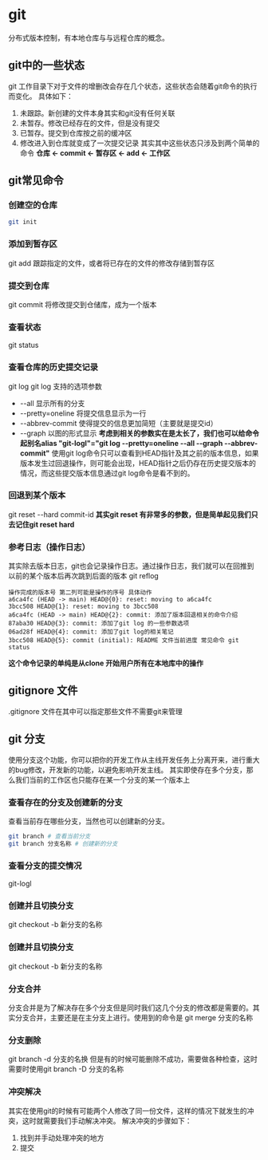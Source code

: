 # git
分布式版本控制，有本地仓库与与远程仓库的概念。
## git中的一些状态
git 工作目录下对于文件的增删改会存在几个状态，这些状态会随着git命令的执行而变化。
具体如下：
1. 未跟踪。新创建的文件本身其实和git没有任何关联
2. 未暂存。修改已经存在的文件，但是没有提交
3. 已暂存。提交到仓库按之前的缓冲区
4. 修改进入到仓库就变成了一次提交记录
其实其中这些状态只涉及到两个简单的命令
**仓库 <- commit <- 暂存区 <- add <- 工作区**
## git常见命令
### 创建空的仓库
```bash
git init
```
### 添加到暂存区
git add
跟踪指定的文件，或者将已存在的文件的修改存储到暂存区
### 提交到仓库
git commit 
将修改提交到仓储库，成为一个版本
### 查看状态
git status
### 查看仓库的历史提交记录
git log
git log 支持的选项参数
* --all 显示所有的分支
* --pretty=oneline 将提交信息显示为一行
* --abbrev-commit 使得提交的信息更加简短（主要就是提交id）
* --graph 以图的形式显示
**考虑到相关的参数实在是太长了，我们也可以给命令起别名alias "git-logl"="git log --pretty=oneline --all --graph --abbrev-commit"**
使用git log命令只可以查看到HEAD指针及其之前的版本信息，如果版本发生过回退操作，则可能会出现，HEAD指针之后仍存在历史提交版本的情况，而这些提交版本信息通过git log命令是看不到的。
### 回退到某个版本
git reset --hard commit-id
**其实git reset 有非常多的参数，但是简单起见我们只去记住git reset hard**
### 参考日志（操作日志）
其实除去版本日志，git也会记录操作日志。通过操作日志，我们就可以在回推到以前的某个版本后再次跳到后面的版本
git reflog

```text
操作完成的版本号 第二列可能是操作的序号 具体动作
a6ca4fc (HEAD -> main) HEAD@{0}: reset: moving to a6ca4fc
3bcc508 HEAD@{1}: reset: moving to 3bcc508
a6ca4fc (HEAD -> main) HEAD@{2}: commit: 添加了版本回退相关的命令介绍
87aba30 HEAD@{3}: commit: 添加了git log 的一些参数选项
06ad28f HEAD@{4}: commit: 添加了git log的相关笔记
3bcc508 HEAD@{5}: commit (initial): README 文件当前进度 常见命令 git status
```
**这个命令记录的单纯是从clone 开始用户所有在本地库中的操作**
## gitignore 文件
.gitignore 文件在其中可以指定那些文件不需要git来管理

## git 分支
使用分支这个功能，你可以把你的开发工作从主线开发任务上分离开来，进行重大的bug修改，开发新的功能，以避免影响开发主线。
其实即使存在多个分支，那么我们当前的工作区也只能存在某一个分支的某一个版本上
### 查看存在的分支及创建新的分支
查看当前存在哪些分支，当然也可以创建新的分支。
```bash
git branch # 查看当前分支
git branch 分支名称 # 创建新的分支
```
### 查看分支的提交情况
git-logl 
### 创建并且切换分支
git checkout -b 新分支的名称
### 创建并且切换分支
git checkout -b 新分支的名称
### 分支合并
分支合并是为了解决存在多个分支但是同时我们这几个分支的修改都是需要的。其实分支合并，主要还是在主分支上进行。使用到的命令是
git merge 分支的名称
### 分支删除
git branch -d 分支的名换 但是有的时候可能删除不成功，需要做各种检查，这时需要时使用git branch -D 分支的名称
### 冲突解决
其实在使用git的时候有可能两个人修改了同一份文件，这样的情况下就发生的冲突，这时就需要我们手动解决冲突。
解决冲突的步骤如下：
1. 找到并手动处理冲突的地方
2. 提交